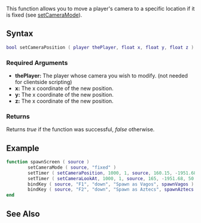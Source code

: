 This function allows you to move a player's camera to a specific location if it is fixed (see [setCameraMode](/setCameraMode.md "wikilink")).

Syntax
------

``` lua
bool setCameraPosition ( player thePlayer, float x, float y, float z )
```

### Required Arguments

-   **thePlayer:** The player whose camera you wish to modify. (not needed for clientside scripting)
-   **x:** The x coordinate of the new position.
-   **y:** The x coordinate of the new position.
-   **z:** The x coordinate of the new position.

### Returns

Returns *true* if the function was successful, *false* otherwise.

Example
-------

``` lua
function spawnScreen ( source )
        setCameraMode ( source, "fixed" )                                     -- Make the camera fixed (instead of following the player)
        setTimer ( setCameraPosition, 1000, 1, source, 160.15, -1951.68, 50 ) -- Set the coordinates of the camera
        setTimer ( setCameraLookAt, 1000, 1, source, 165, -1951.68, 50 )      -- Make the camera look at specified coordinates
        bindKey ( source, "F1", "down", "Spawn as Vagos", spawnVagos )        -- Bind spawn key (function spawnVagos is not given here)
        bindKey ( source, "F2", "down", "Spawn as Aztecs", spawnAztecs )      -- Bind spawn key (function spawnAztecs is not given here)
end
```

See Also
--------
